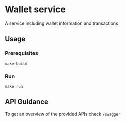 # Wallet service

A service including wallet information and transactions

## Usage

### Prerequisites

`make build` 

### Run

`make run`

## API Guidance

To get an overview of the provided APIs check `/swagger`
